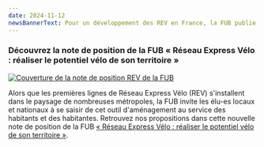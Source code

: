 ```yaml
---
date: 2024-11-12
newsBannerText: Pour un développement des REV en France, la FUB publie ses recommandations
---
```


### Découvrez la note de position de la FUB « Réseau Express Vélo : réaliser le potentiel vélo de son territoire »

[![Couverture de la note de position REV de la FUB](https://www.fub.fr/sites/fub/files/styles/node_full/public/actualites/note_rev.png)](https://www.fub.fr/sites/fub/files/fub_note-position_rev_241017_web.pdf)

Alors que les premières lignes de Réseau Express Vélo (REV) s'installent dans le paysage de nombreuses métropoles, la FUB  invite les élu-es  locaux et nationaux à se saisir de cet outil d'aménagement au service des habitants et des habitantes. Retrouvez nos propositions dans cette nouvelle note de position de la FUB [« Réseau Express Vélo : réaliser le potentiel vélo de son territoire »](https://www.fub.fr/sites/fub/files/fub_note-position_rev_241017_web.pdf).
